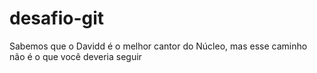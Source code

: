 desafio-git
========

Sabemos que o Davidd é o melhor cantor do Núcleo, mas esse caminho não é o que você deveria seguir
